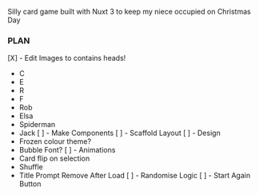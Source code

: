 Silly card game built with Nuxt 3 to keep my niece occupied on Christmas Day

### PLAN
[X] - Edit Images to contains heads!
  - C
  - E
  - R
  - F
  - Rob
  - Elsa
  - Spiderman
  - Jack
[ ] - Make Components
[ ] - Scaffold Layout
[ ] - Design
  - Frozen colour theme?
  - Bubble Font?
[ ] - Animations
 - Card flip on selection
 - Shuffle
 - Title Prompt Remove After Load
[ ] - Randomise Logic
[ ] - Start Again Button